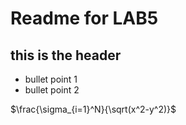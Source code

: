# Readme for LAB5 
## this is the header

* bullet point 1
* bullet point 2 
 
 $\frac{\sigma_{i=1}^N}{\sqrt(x^2-y^2)}$

